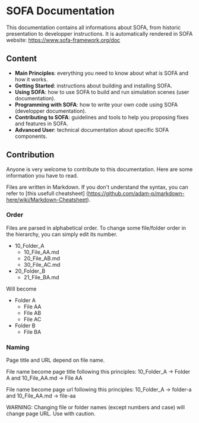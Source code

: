 SOFA Documentation
==================

This documentation contains all informations about SOFA, from historic presentation to developper instructions.
It is automatically rendered in SOFA website: https://www.sofa-framework.org/doc


## Content ##
- **Main Principles**: everything you need to know about what is SOFA and how it works.
- **Getting Started**: instructions about building and installing SOFA.
- **Using SOFA**: how to use SOFA to build and run simulation scenes (user documentation).
- **Programming with SOFA**: how to write your own code using SOFA (developper documentation).
- **Contributing to SOFA**: guidelines and tools to help you proposing fixes and features in SOFA.
- **Advanced User**: technical documentation about specific SOFA components.


## Contribution ##
Anyone is very welcome to contribute to this documentation. Here are some information you have to read.

Files are written in Markdown. If you don't understand the syntax, you can refer to [this usefull cheatsheet] (https://github.com/adam-p/markdown-here/wiki/Markdown-Cheatsheet).

### Order ###
Files are parsed in alphabetical order. To change some file/folder order in the hierarchy, you can simply edit its number.
- 10_Folder_A
  - 10_File_AA.md
  - 20_File_AB.md
  - 30_File_AC.md
- 20_Folder_B
  - 21_File_BA.md

Will become
- Folder A
  - File AA
  - File AB
  - File AC
- Folder B
  - File BA
  
### Naming ###
Page title and URL depend on file name.

File name become page title following this principles: 10_Folder_A -> Folder A  and  10_File_AA.md -> File AA

File name become page url following this principles: 10_Folder_A -> folder-a  and  10_File_AA.md -> file-aa

WARNING: Changing file or folder names (except numbers and case) will change page URL. Use with caution.
